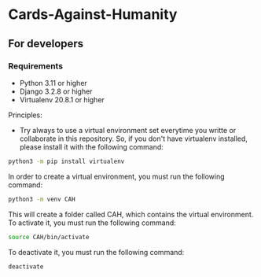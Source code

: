 # Cards-Against-Humanity

## For developers

### Requirements

- Python 3.11 or higher
- Django 3.2.8 or higher
- Virtualenv 20.8.1 or higher

Principles:

- Try always to use a virtual environment set everytime you writte or collaborate in this repository. So, if you don't have virtualenv installed, please install it with the following command:

```bash
python3 -m pip install virtualenv
```

In order to create a virtual environment, you must run the following command:

```bash
python3 -m venv CAH
```

This will create a folder called CAH, which contains the virtual environment. To activate it, you must run the following command:

```bash
source CAH/bin/activate
```

To deactivate it, you must run the following command:

```bash
deactivate
```

